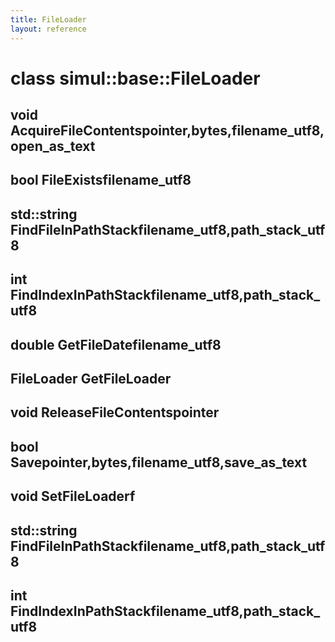 ```yaml
---
title: FileLoader
layout: reference
---
```

class simul::base::FileLoader
===
void AcquireFileContentspointer,bytes,filename_utf8,open_as_text
------

bool FileExistsfilename_utf8
------

std::string FindFileInPathStackfilename_utf8,path_stack_utf8
------

int FindIndexInPathStackfilename_utf8,path_stack_utf8
------

double GetFileDatefilename_utf8
------

FileLoader GetFileLoader
------

void ReleaseFileContentspointer
------

bool Savepointer,bytes,filename_utf8,save_as_text
------

void SetFileLoaderf
------

std::string FindFileInPathStackfilename_utf8,path_stack_utf8
------

int FindIndexInPathStackfilename_utf8,path_stack_utf8
------

